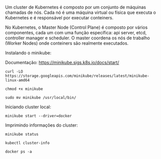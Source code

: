 Um cluster de Kubernetes é composto por um conjunto de máquinas chamadas de nós. Cada nó é uma máquina virtual ou física que executa o Kubernetes e é responsável por executar conteiners.

No Kubernetes, o Master Node (Control Plane) é composto por vários componentes, cada um com uma função específica: api server, etcd, controller manager e scheduler. O master coordena os nós de trabalho (Worker Nodes) onde conteiners são realmente executados. 

Instalando o minikube:

Documentação: https://minikube.sigs.k8s.io/docs/start/

    curl -LO https://storage.googleapis.com/minikube/releases/latest/minikube-linux-amd64

    chmod +x minikube

    sudo mv minikube /usr/local/bin/

Iniciando cluster local:

    minikube start --driver=docker

Imprimindo informações do cluster:

    minikube status

    kubectl cluster-info

    docker ps -a